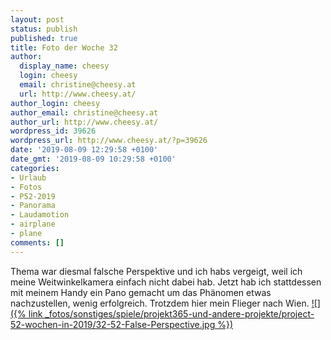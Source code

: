 ```yaml
---
layout: post
status: publish
published: true
title: Foto der Woche 32
author:
  display_name: cheesy
  login: cheesy
  email: christine@cheesy.at
  url: http://www.cheesy.at/
author_login: cheesy
author_email: christine@cheesy.at
author_url: http://www.cheesy.at/
wordpress_id: 39626
wordpress_url: http://www.cheesy.at/?p=39626
date: '2019-08-09 12:29:58 +0100'
date_gmt: '2019-08-09 10:29:58 +0100'
categories:
- Urlaub
- Fotos
- P52-2019
- Panorama
- Laudamotion
- airplane
- plane
comments: []
---
```

Thema war diesmal falsche Perspektive und ich habs vergeigt, weil ich meine Weitwinkelkamera einfach nicht dabei hab. Jetzt hab ich stattdessen mit meinem Handy ein Pano gemacht um das Phänomen etwas nachzustellen, wenig erfolgreich. Trotzdem hier mein Flieger nach Wien.
[![]({% link _fotos/sonstiges/spiele/projekt365-und-andere-projekte/project-52-wochen-in-2019/32-52-False-Perspective.jpg %})](http://www.cheesy.at/fotos/spiele/projekt365-und-andere-projekte/project-52-wochen-in-2019/)
